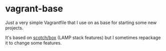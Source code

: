 # vagrant-base

Just a very simple Vagrantfile that I use on as base for starting some new projects.

It's based on [scotch/box](https://github.com/scotch-io/scotch-box) (LAMP stack features) but I sometimes repackage it to change some features.
